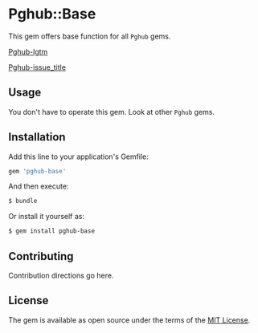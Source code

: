 # Pghub::Base
This gem offers base function for all `Pghub` gems.

[Pghub-lgtm](https://github.com/playground-live/pghub-lgtm)

[Pghub-issue_title](https://github.com/playground-live/pghub-issue_title)

## Usage
You don't have to operate this gem.
Look at other `Pghub` gems.

## Installation
Add this line to your application's Gemfile:

```ruby
gem 'pghub-base'
```

And then execute:
```bash
$ bundle
```

Or install it yourself as:
```bash
$ gem install pghub-base
```

## Contributing
Contribution directions go here.

## License
The gem is available as open source under the terms of the [MIT License](http://opensource.org/licenses/MIT).
